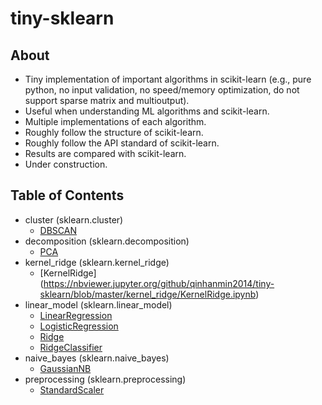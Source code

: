 # tiny-sklearn

## About
- Tiny implementation of important algorithms in scikit-learn
(e.g., pure python, no input validation, no speed/memory optimization, do not support sparse matrix and multioutput).
- Useful when understanding ML algorithms and scikit-learn.
- Multiple implementations of each algorithm.
- Roughly follow the structure of scikit-learn.
- Roughly follow the API standard of scikit-learn.
- Results are compared with scikit-learn.
- Under construction.

## Table of Contents
- cluster (sklearn.cluster)
  * [DBSCAN](https://nbviewer.jupyter.org/github/qinhanmin2014/tiny-sklearn/blob/master/cluster/DBSCAN.ipynb)
- decomposition (sklearn.decomposition)
  * [PCA](https://nbviewer.jupyter.org/github/qinhanmin2014/tiny-sklearn/blob/master/decomposition/PCA.ipynb)
- kernel\_ridge (sklearn.kernel\_ridge)
  * [KernelRidge] (https://nbviewer.jupyter.org/github/qinhanmin2014/tiny-sklearn/blob/master/kernel_ridge/KernelRidge.ipynb)
- linear\_model (sklearn.linear\_model)
  * [LinearRegression](https://nbviewer.jupyter.org/github/qinhanmin2014/tiny-sklearn/blob/master/linear_model/LinearRegression.ipynb)
  * [LogisticRegression](https://nbviewer.jupyter.org/github/qinhanmin2014/tiny-sklearn/blob/master/linear_model/LogisticRegression.ipynb)
  * [Ridge](https://nbviewer.jupyter.org/github/qinhanmin2014/tiny-sklearn/blob/master/linear_model/Ridge.ipynb)
  * [RidgeClassifier](https://nbviewer.jupyter.org/github/qinhanmin2014/tiny-sklearn/blob/master/linear_model/RidgeClassifier.ipynb)
- naive\_bayes (sklearn.naive\_bayes)
  * [GaussianNB](https://nbviewer.jupyter.org/github/qinhanmin2014/tiny-sklearn/blob/master/naive_bayes/GaussianNB.ipynb)
- preprocessing (sklearn.preprocessing)
  * [StandardScaler](https://nbviewer.jupyter.org/github/qinhanmin2014/tiny-sklearn/blob/master/preprocessing/StandardScaler.ipynb)
